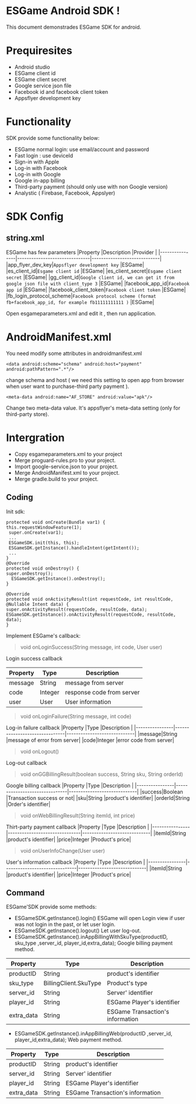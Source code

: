 
# ESGame Android SDK !

This document demonstrades ESGame SDK for android.


# Prequiresites

- Android studio
- ESGame client id
- ESGame client secret
- Google service json file
- Facebook id and facebook client token
- Appsflyer development key
# Functionality
SDK provide some functionality below:
- ESGame normal login: use email/account and password
- Fast login : use deviceId 
- Sign-in with Apple
- Log-in with Facebook
- Log-in with Google
- Google in-app billing
- Third-party payment (should only use with non Google version)
- Analystic ( Firebase, Facebook, Appslyer)

# SDK Config

## string.xml
ESGame has few parameters
|Property               |Description                          |Provider                         |
|----------------|-------------------------------|-----------------------------|
|app_flyer_dev_key|`Appsflyer development key`            |ESGame|
|es_client_id|`Esgame client id`            |ESGame|
|es_client_secret|`Esgame client secret`            |ESGame|
|gg_client_id|`Google client id, we can get it from google json file with client_type 3`            |ESGame|
|facebook_app_id|`Facebook app id`            |ESGame|
|facebook_client_token|`Facebook client token`            |ESGame|
|fb_login_protocol_scheme|`Facebook protocol scheme (format fb+facebook_app_id, for example fb11111111111 )`            |ESGame|

Open esgameparameters.xml and edit it , then run application.
# AndroidManifest.xml
You need modify some attributes in androidmanifest.xml

    <data android:scheme="schema" android:host="payment" android:pathPattern=".*"/>
  
  change schema and host ( we need this setting to open app from browser when user want to purchase-third party payment ).
  

    <meta-data android:name="AF_STORE" android:value="apk"/>  
<meta-data android:name="CHANNEL" android:value="apk"/>

Change two meta-data value. It's appsflyer's meta-data setting (only for third-party store).


# Intergration

- Copy esgameparameters.xml to your project
- Merge proguard-rules.pro to your project.
- Import google-service.json to your project.
- Merge AndroidManifest.xml to your project.
- Merge gradle.build to your project.

## Coding
Init sdk:

    protected void onCreate(Bundle var1) {  
    this.requestWindowFeature(1);  
	 super.onCreate(var1);  
	 ...
	 ESGameSDK.init(this, this);  
	 ESGameSDK.getInstance().handleIntent(getIntent());  
	 ...
	}
	@Override  
	protected void onDestroy() {  
    super.onDestroy();  
	  ESGameSDK.getInstance().onDestroy();  
	}  
  
	@Override  
	protected void onActivityResult(int requestCode, int resultCode, @Nullable Intent data) {  
    super.onActivityResult(requestCode, resultCode, data); 
	ESGameSDK.getInstance().onActivityResult(requestCode, resultCode, data);  
	}

Implement ESGame's callback:

> void onLoginSuccess(String message, int code, User user)

Login success callback

|Property               |Type                          |Description                         |
|----------------|-------------------------------|-----------------------------|
|message|String            |message from server|
|code|Integer            |response code from server|
|user|User            |User information|

> void onLoginFailure(String message, int code)

Log-in failure callback
|Property               |Type                          |Description                         |
|----------------|-------------------------------|-----------------------------|
|message|String            |message of error from server|
|code|Integer            |error code from server|

> void onLogout()

Log-out callback

> void onGGBillingResult(boolean success, String sku, String orderId)

Google billing  callback
|Property               |Type                          |Description                         |
|----------------|-------------------------------|-----------------------------|
|success|Boolean            |Transaction success or not|
|sku|String            |product's identifier|
|orderId|String            |Order's identifier|

> void onWebBillingResult(String itemId, int price)

Thirt-party payment  callback
|Property               |Type                          |Description                         |
|----------------|-------------------------------|-----------------------------|
|itemId|String            |product's identifier|
|price|Integer            |Product's price|

> void onUserInfoChange(User user)

User's information  callback
|Property               |Type                          |Description                         |
|----------------|-------------------------------|-----------------------------|
|itemId|String            |product's identifier|
|price|Integer            |Product's price|


## Command

ESGame'SDK provide some methods:

- ESGameSDK.getInstance().login()
ESGame will open Login view if user was not login in the past, or let user login.
- ESGameSDK.getInstance().logout()
Let user log-out.
- ESGameSDK.getInstance().inAppBillingWithSkuType(productID, sku_type ,server_id, player_id,extra_data);
Google billing payment method.

|Property               |Type                          |Description                         |
|----------------|-------------------------------|-----------------------------|
|productID|String            |product's identifier|
|sku_type|BillingClient.SkuType            |Product's type|
|server_id|String            |Server' identifier|
|player_id|String            |ESGame Player's identifier|
|extra_data|String            |ESGame Transaction's information|

- ESGameSDK.getInstance().inAppBillingWeb(productID ,server_id, player_id,extra_data);
Web payment method.

|Property               |Type                          |Description                         |
|----------------|-------------------------------|-----------------------------|
|productID|String            |product's identifier|
|server_id|String            |Server' identifier|
|player_id|String            |ESGame Player's identifier|
|extra_data|String            |ESGame Transaction's information|
```
  
